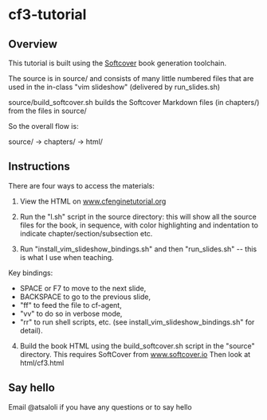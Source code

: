 # cf3-tutorial

## Overview
This tutorial is built using the [Softcover](http://softcover.io/) book generation toolchain.

The source is in source/ and consists of many little numbered files that are used in the in-class "vim slideshow" (delivered by run_slides.sh)

source/build_softcover.sh builds the Softcover Markdown files (in chapters/) from the files in source/

So the overall flow is:

source/  ->  chapters/   ->  html/


## Instructions

There are four ways to access the materials:

1. View the HTML on www.cfenginetutorial.org

2. Run the "l.sh" script in the source directory: this will show all
the source files for the book, in sequence, with color highlighting and
indentation to indicate chapter/section/subsection etc.

3. Run "install_vim_slideshow_bindings.sh" and then "run_slides.sh" --
this is what I use when teaching.

Key bindings:
- SPACE or F7 to move to the next slide,
- BACKSPACE to go to the previous slide,
- "ff" to feed the file to cf-agent,
- "vv" to do so in verbose mode,
- "rr" to run shell scripts, etc. (see install_vim_slideshow_bindings.sh" for detail).

4. Build the book HTML using the build_softcover.sh script in the
"source" directory.
This requires SoftCover from www.softcover.io
Then look at html/cf3.html


## Say hello
Email @atsaloli if you have any questions or to say hello
